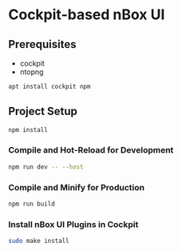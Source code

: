 # Cockpit-based nBox UI

## Prerequisites

- cockpit
- ntopng

```sh
apt install cockpit npm
```

## Project Setup

```sh
npm install
```

### Compile and Hot-Reload for Development

```sh
npm run dev -- --host
```

### Compile and Minify for Production

```sh
npm run build
```

### Install nBox UI Plugins in Cockpit

```sh
sudo make install
```
